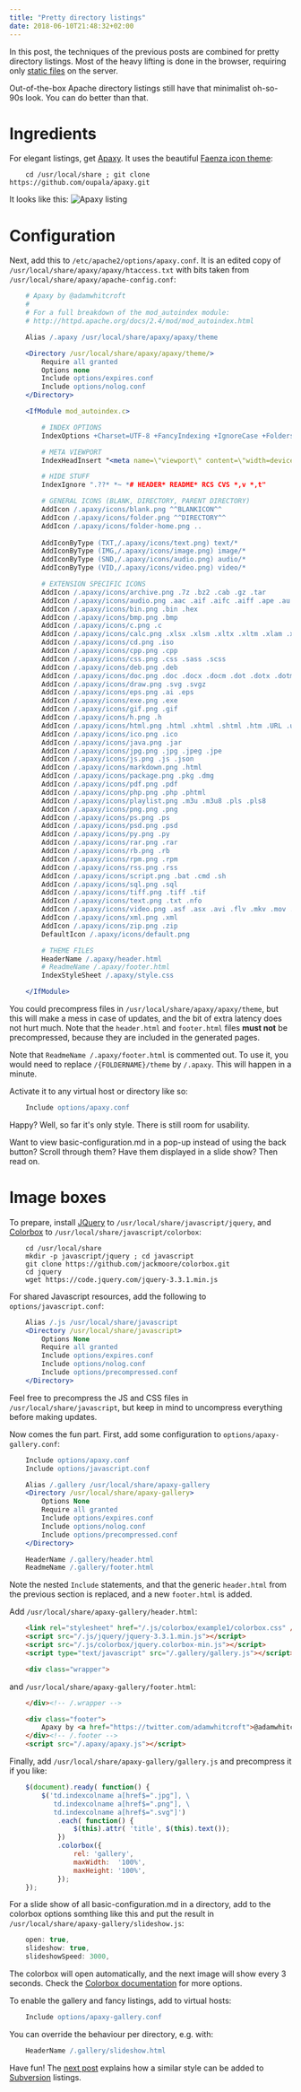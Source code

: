 ```yaml
---
title: "Pretty directory listings"
date: 2018-06-10T21:48:32+02:00
---
```


In this post, the techniques of the previous posts are combined for pretty directory listings. Most of the heavy lifting is done in the browser, requiring only [static files](static-resources.md) on the server.

Out-of-the-box Apache directory listings still have that minimalist oh-so-90s look. You can do better than that.

# Ingredients

For elegant listings, get [Apaxy](https://github.com/oupala/apaxy). It uses the beautiful [Faenza icon theme](https://www.gnome-look.org/content/show.php/Faenza?content=128143):

```shell
    cd /usr/local/share ; git clone https://github.com/oupala/apaxy.git
```
    
It looks like this: ![Apaxy listing](images/apaxy.png)

# Configuration

Next, add this to `/etc/apache2/options/apaxy.conf`. It is an edited copy of `/usr/local/share/apaxy/apaxy/htaccess.txt` with bits taken from `/usr/local/share/apaxy/apache-config.conf`:

```apache
    # Apaxy by @adamwhitcroft
    #
    # For a full breakdown of the mod_autoindex module:
    # http://httpd.apache.org/docs/2.4/mod/mod_autoindex.html

    Alias /.apaxy /usr/local/share/apaxy/apaxy/theme

    <Directory /usr/local/share/apaxy/apaxy/theme/>
        Require all granted
        Options none
        Include options/expires.conf
        Include options/nolog.conf
    </Directory>

    <IfModule mod_autoindex.c>

        # INDEX OPTIONS
        IndexOptions +Charset=UTF-8 +FancyIndexing +IgnoreCase +FoldersFirst +XHTML +HTMLTable +SuppressRules +SuppressDescription +NameWidth=* +IconsAreLinks

        # META VIEWPORT
        IndexHeadInsert "<meta name=\"viewport\" content=\"width=device-width, initial-scale=1\" />"

        # HIDE STUFF
        IndexIgnore ".??* *~ *# HEADER* README* RCS CVS *,v *,t"

        # GENERAL ICONS (BLANK, DIRECTORY, PARENT DIRECTORY)
        AddIcon /.apaxy/icons/blank.png ^^BLANKICON^^
        AddIcon /.apaxy/icons/folder.png ^^DIRECTORY^^
        AddIcon /.apaxy/icons/folder-home.png ..
    
        AddIconByType (TXT,/.apaxy/icons/text.png) text/*
        AddIconByType (IMG,/.apaxy/icons/image.png) image/*
        AddIconByType (SND,/.apaxy/icons/audio.png) audio/*
        AddIconByType (VID,/.apaxy/icons/video.png) video/*

        # EXTENSION SPECIFIC ICONS
        AddIcon /.apaxy/icons/archive.png .7z .bz2 .cab .gz .tar
        AddIcon /.apaxy/icons/audio.png .aac .aif .aifc .aiff .ape .au .flac .iff .m4a .mid .mp3 .mpa .ra .wav .wma .f4a .f4b .oga .ogg .xm .it .s3m .mod
        AddIcon /.apaxy/icons/bin.png .bin .hex
        AddIcon /.apaxy/icons/bmp.png .bmp
        AddIcon /.apaxy/icons/c.png .c
        AddIcon /.apaxy/icons/calc.png .xlsx .xlsm .xltx .xltm .xlam .xlr .xls .csv
        AddIcon /.apaxy/icons/cd.png .iso
        AddIcon /.apaxy/icons/cpp.png .cpp
        AddIcon /.apaxy/icons/css.png .css .sass .scss
        AddIcon /.apaxy/icons/deb.png .deb
        AddIcon /.apaxy/icons/doc.png .doc .docx .docm .dot .dotx .dotm .log .msg .odt .pages .rtf .tex .wpd .wps
        AddIcon /.apaxy/icons/draw.png .svg .svgz
        AddIcon /.apaxy/icons/eps.png .ai .eps
        AddIcon /.apaxy/icons/exe.png .exe
        AddIcon /.apaxy/icons/gif.png .gif
        AddIcon /.apaxy/icons/h.png .h
        AddIcon /.apaxy/icons/html.png .html .xhtml .shtml .htm .URL .url
        AddIcon /.apaxy/icons/ico.png .ico
        AddIcon /.apaxy/icons/java.png .jar
        AddIcon /.apaxy/icons/jpg.png .jpg .jpeg .jpe
        AddIcon /.apaxy/icons/js.png .js .json
        AddIcon /.apaxy/icons/markdown.png .html
        AddIcon /.apaxy/icons/package.png .pkg .dmg
        AddIcon /.apaxy/icons/pdf.png .pdf
        AddIcon /.apaxy/icons/php.png .php .phtml
        AddIcon /.apaxy/icons/playlist.png .m3u .m3u8 .pls .pls8
        AddIcon /.apaxy/icons/png.png .png
        AddIcon /.apaxy/icons/ps.png .ps
        AddIcon /.apaxy/icons/psd.png .psd
        AddIcon /.apaxy/icons/py.png .py
        AddIcon /.apaxy/icons/rar.png .rar
        AddIcon /.apaxy/icons/rb.png .rb
        AddIcon /.apaxy/icons/rpm.png .rpm
        AddIcon /.apaxy/icons/rss.png .rss
        AddIcon /.apaxy/icons/script.png .bat .cmd .sh
        AddIcon /.apaxy/icons/sql.png .sql
        AddIcon /.apaxy/icons/tiff.png .tiff .tif
        AddIcon /.apaxy/icons/text.png .txt .nfo
        AddIcon /.apaxy/icons/video.png .asf .asx .avi .flv .mkv .mov .mp4 .mpg .rm .srt .swf .vob .wmv .m4v .f4v .f4p .ogv
        AddIcon /.apaxy/icons/xml.png .xml
        AddIcon /.apaxy/icons/zip.png .zip
        DefaultIcon /.apaxy/icons/default.png

        # THEME FILES
        HeaderName /.apaxy/header.html
        # ReadmeName /.apaxy/footer.html
        IndexStyleSheet /.apaxy/style.css

    </IfModule>
```
    
You could precompress files in `/usr/local/share/apaxy/apaxy/theme`, but this will make a mess in case of updates, and the bit of extra latency does not hurt much. Note that the `header.html` and `footer.html` files **must not** be precompressed, because they are included in the generated pages.

Note that `ReadmeName /.apaxy/footer.html` is commented out. To use it, you would need to replace `/{FOLDERNAME}/theme` by `/.apaxy`. This will happen in a minute.

Activate it to any virtual host or directory like so:

```apache
    Include options/apaxy.conf
```

Happy? Well, so far it's only style. There is still room for usability.

Want to view basic-configuration.md in a pop-up instead of using the back button? Scroll through them? Have them displayed in a slide show? Then read on.

# Image boxes

To prepare, install [JQuery](http://jquery.com/download/) to `/usr/local/share/javascript/jquery`, and [Colorbox](https://github.com/jackmoore/colorbox/) to `/usr/local/share/javascript/colorbox`:

```shell
    cd /usr/local/share
    mkdir -p javascript/jquery ; cd javascript
    git clone https://github.com/jackmoore/colorbox.git
    cd jquery
    wget https://code.jquery.com/jquery-3.3.1.min.js
```

For shared Javascript resources, add the following to `options/javascript.conf`:

```apache
    Alias /.js /usr/local/share/javascript
    <Directory /usr/local/share/javascript>
        Options None
        Require all granted
        Include options/expires.conf
        Include options/nolog.conf
        Include options/precompressed.conf
    </Directory>
```

Feel free to precompress the JS and CSS files in `/usr/local/share/javascript`, but keep in mind to uncompress everything before making updates.

Now comes the fun part. First, add some configuration to `options/apaxy-gallery.conf`:

```apache
    Include options/apaxy.conf
    Include options/javascript.conf

    Alias /.gallery /usr/local/share/apaxy-gallery
    <Directory /usr/local/share/apaxy-gallery>
        Options None
        Require all granted
        Include options/expires.conf
        Include options/nolog.conf
        Include options/precompressed.conf
    </Directory>

    HeaderName /.gallery/header.html
    ReadmeName /.gallery/footer.html
```

Note the nested `Include` statements, and that the generic `header.html` from the previous section is replaced, and a new `footer.html` is added. 

Add `/usr/local/share/apaxy-gallery/header.html`:

```html
    <link rel="stylesheet" href="/.js/colorbox/example1/colorbox.css" />
    <script src="/.js/jquery/jquery-3.3.1.min.js"></script>
    <script src="/.js/colorbox/jquery.colorbox-min.js"></script>
    <script type="text/javascript" src="/.gallery/gallery.js"></script>

    <div class="wrapper">
```

and `/usr/local/share/apaxy-gallery/footer.html`:

```html
    </div><!-- /.wrapper -->

    <div class="footer">
    	Apaxy by <a href="https://twitter.com/adamwhitcroft">@adamwhitcroft</a>
    </div><!-- /.footer -->
    <script src="/.apaxy/apaxy.js"></script>
```

Finally, add `/usr/local/share/apaxy-gallery/gallery.js` and precompress it if you like:

```javascript
    $(document).ready( function() {
    	$('td.indexcolname a[href$=".jpg"], \
    	   td.indexcolname a[href$=".png"], \
    	   td.indexcolname a[href$=".svg"]')
    		.each( function() {
    			$(this).attr( 'title', $(this).text());
    		})
    		.colorbox({
    			rel: 'gallery',
    			maxWidth:  '100%',
    			maxHeight: '100%',
    		});
    });
```

For a slide show of all basic-configuration.md in a directory, add to the colorbox options somthing like this and put the result in `/usr/local/share/apaxy-gallery/slideshow.js`:

```javascript
	open: true,
	slideshow: true,
	slideshowSpeed: 3000,
```

The colorbox will open automatically, and the next image will show every 3 seconds. Check the [Colorbox documentation](http://www.jacklmoore.com/colorbox/) for more options.

To enable the gallery and fancy listings, add to virtual hosts:

```apache
    Include options/apaxy-gallery.conf
```

You can override the behaviour per directory, e.g. with:

```apache
    HeaderName /.gallery/slideshow.html
```

Have fun! The [next post](svn.md) explains how a similar style can be added to [Subversion](https://subversion.apache.org) listings.
